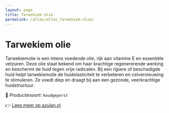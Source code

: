 ```yaml
---
layout: page
title: Tarwekiem olie
permalink: /atlas/atlas_tarwekiem-olie/
---
```


# Tarwekiem olie

Tarwekiemolie is een intens voedende olie, rijk aan vitamine E en essentiële vetzuren. Deze olie staat bekend om haar krachtige regenererende werking en beschermt de huid tegen vrije radicalen. Bij een rijpere of beschadigde huid helpt tarwekiemolie de huidelasticiteit te verbeteren en celvernieuwing te stimuleren. Ze voedt diep en draagt bij aan een gezonde, veerkrachtige huidstructuur.

🔧 *Productiesoort:* `koudgeperst`

👉 [Lees meer op azulan.nl](https://azulan.nl/atlas/tarwekiem-olie)